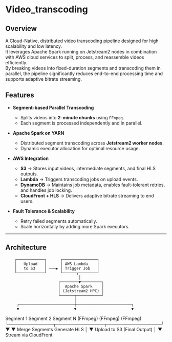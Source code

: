 # Video_transcoding

## Overview

A Cloud-Native, distributed video transcoding pipeline designed for high scalability and low latency.  
It leverages Apache Spark running on Jetstream2 nodes in combination with AWS cloud services to split, process, and reassemble videos efficiently.  
By breaking videos into fixed-duration segments and transcoding them in parallel, the pipeline significantly reduces end-to-end processing time and supports adaptive bitrate streaming.


##  Features

- **Segment-based Parallel Transcoding**  
  - Splits videos into **2-minute chunks** using `FFmpeg`.
  - Each segment is processed independently and in parallel.

- **Apache Spark on YARN**  
  - Distributed segment transcoding across **Jetstream2 worker nodes**.
  - Dynamic executor allocation for optimal resource usage.

- **AWS Integration**
  - **S3** → Stores input videos, intermediate segments, and final HLS outputs.  
  - **Lambda** → Triggers transcoding jobs on upload events.  
  - **DynamoDB** → Maintains job metadata, enables fault-tolerant retries, and handles job locking.  
  - **CloudFront + HLS** → Delivers adaptive bitrate streaming to end users.

- **Fault Tolerance & Scalability**
  - Retry failed segments automatically.
  - Scale horizontally by adding more Spark executors.

---

## Architecture

        ┌────────────┐      ┌───────────────┐
        │   Upload   │      │ AWS Lambda    │
        │   to S3    │ ───▶ │ Trigger Job   │
        └────────────┘      └──────┬────────┘
                                    │
                           ┌────────▼─────────┐
                           │  Apache Spark    │
                           │ (Jetstream2 HPC) │
                           └──────┬───────────┘
                                  │
         ┌────────────────────────┼────────────────────────┐
         ▼                        ▼                        ▼
   Segment 1                  Segment 2                 Segment N
  (FFmpeg)                    (FFmpeg)                   (FFmpeg)
         └──────────────┬───────────────┬─────────────────┘
                        ▼               ▼
                  Merge Segments    Generate HLS
                        │
                        ▼
                Upload to S3 (Final Output)
                        │
                        ▼
                 Stream via CloudFront
